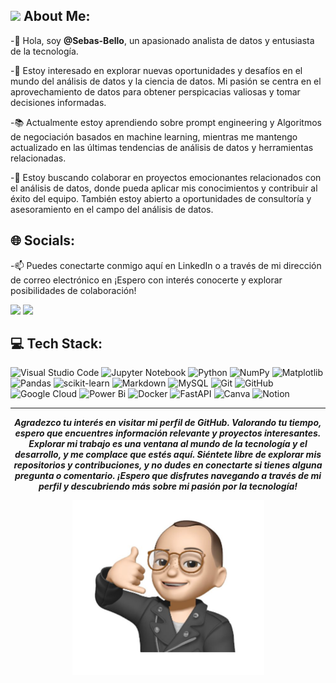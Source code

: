## <img src="https://media.giphy.com/media/hvRJCLFzcasrR4ia7z/giphy.gif" width="25px"> About Me: 

-👋 Hola, soy **@Sebas-Bello**, un apasionado analista de datos y entusiasta de la tecnología.

-👀 Estoy interesado en explorar nuevas oportunidades y desafíos en el mundo del análisis de datos y la ciencia de datos. Mi pasión se centra en el aprovechamiento de datos para obtener perspicacias valiosas y tomar decisiones informadas.

-📚 Actualmente estoy aprendiendo sobre prompt engineering y Algoritmos de negociación basados en machine learning, mientras me mantengo actualizado en las últimas tendencias de análisis de datos y herramientas relacionadas.

-🎯 Estoy buscando colaborar en proyectos emocionantes relacionados con el análisis de datos, donde pueda aplicar mis conocimientos y contribuir al éxito del equipo. También estoy abierto a oportunidades de consultoría y asesoramiento en el campo del análisis de datos.

## 🌐 Socials:

-📫 Puedes conectarte conmigo aquí en LinkedIn o a través de mi dirección de correo electrónico en ¡Espero con interés conocerte y explorar posibilidades de colaboración!

[<img src="https://img.shields.io/badge/-LINKEDIN-0077B5?style=for-the-badge&logo=linkedin&logoColor=white" width=115>](https://www.linkedin.com/in/sebastian-bello/)
[<img src="https://img.shields.io/badge/-GMAIL-D14836?style=for-the-badge&logo=gmail&logoColor=white" width=93>](mailto:sebello123@gmail.com)

## 💻 Tech Stack:

![Visual Studio Code](https://img.shields.io/badge/Visual%20Studio%20Code-0078d7.svg?style=for-the-badge&logo=visual-studio-code&logoColor=white)
![Jupyter Notebook](https://img.shields.io/badge/jupyter-%23FA0F00.svg?style=for-the-badge&logo=jupyter&logoColor=white)
![Python](https://img.shields.io/badge/python-3670A0?style=for-the-badge&logo=python&logoColor=ffdd54)
![NumPy](https://img.shields.io/badge/numpy-%23013243.svg?style=for-the-badge&logo=numpy&logoColor=white)
![Matplotlib](https://img.shields.io/badge/Matplotlib-%23ffffff.svg?style=for-the-badge&logo=Matplotlib&logoColor=black)
![Pandas](https://img.shields.io/badge/pandas-%23150458.svg?style=for-the-badge&logo=pandas&logoColor=white)
![scikit-learn](https://img.shields.io/badge/scikit--learn-%23F7931E.svg?style=for-the-badge&logo=scikit-learn&logoColor=white)
![Markdown](https://img.shields.io/badge/markdown-%23000000.svg?style=for-the-badge&logo=markdown&logoColor=white)
![MySQL](https://camo.githubusercontent.com/918fce8d50581bd97b7133e677a78ed2cad14f970522f219daaeb6d1c81060e1/68747470733a2f2f696d672e736869656c64732e696f2f62616467652f6d7973716c2d2532333030662e7376673f7374796c653d666f722d7468652d6261646765266c6f676f3d6d7973716c266c6f676f436f6c6f723d7768697465)
![Git](https://img.shields.io/badge/git-%23F05033.svg?style=for-the-badge&logo=git&logoColor=white)
![GitHub](https://img.shields.io/badge/github-%23121011.svg?style=for-the-badge&logo=github&logoColor=white)
![Google Cloud](https://img.shields.io/badge/GoogleCloud-%234285F4.svg?style=for-the-badge&logo=google-cloud&logoColor=white)
![Power Bi](https://img.shields.io/badge/power_bi-F2C811?style=for-the-badge&logo=powerbi&logoColor=black)
![Docker](https://img.shields.io/badge/docker-%230db7ed.svg?style=for-the-badge&logo=docker&logoColor=white)
![FastAPI](https://img.shields.io/badge/FastAPI-005571?style=for-the-badge&logo=fastapi)
![Canva](https://img.shields.io/badge/Canva-%2300C4CC.svg?style=for-the-badge&logo=Canva&logoColor=white)
![Notion](https://camo.githubusercontent.com/0f6325940d36137c3e77d69b0dfe0ffb33e9a1084faf9cc843a9c929a874c709/68747470733a2f2f696d672e736869656c64732e696f2f62616467652f4e6f74696f6e2d2532333030303030302e7376673f7374796c653d666f722d7468652d6261646765266c6f676f3d6e6f74696f6e266c6f676f436f6c6f723d7768697465)

---

<div align="center">

***Agradezco tu interés en visitar mi perfil de GitHub. Valorando tu tiempo, espero que encuentres información relevante y proyectos interesantes. Explorar mi trabajo es una ventana al mundo de la tecnología y el desarrollo, y me complace que estés aquí. Siéntete libre de explorar mis repositorios y contribuciones, y no dudes en conectarte si tienes alguna pregunta o comentario. ¡Espero que disfrutes navegando a través de mi perfil y descubriendo más sobre mi pasión por la tecnología!***
 
<img src="https://github.com/Sebas-Bello/PI02_DA/blob/c7139df4c2a75127c9940111e73db6ca6ce88e60/Sticker.jpg" width="307" height="280">

</div>
